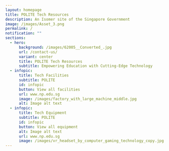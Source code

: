 ```yaml
---
layout: homepage
title: POLITE Tech Resources
description: An Isomer site of the Singapore Government
image: /images/Asset_3.png
permalink: /
notification: ""
sections:
  - hero:
      background: /images/62005__Converted_.jpg
      url: /contact-us/
      variant: center
      title: POLITE Tech Resources
      subtitle: Empowering Education with Cutting-Edge Technology
  - infopic:
      title: Tech Facilities
      subtitle: POLITE
      id: infopic
      button: View all facilities
      url: www.np.edu.sg
      image: /images/factory_with_large_machine_middle.jpg
      alt: Image alt text
  - infopic:
      title: Tech Equipment
      subtitle: POLITE
      id: infopic
      button: View all equipment
      alt: Image alt text
      url: www.np.edu.sg
      image: /images/vr_headset_by_computer_gaming_technology_copy.jpg
---
```

